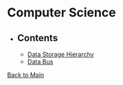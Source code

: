 # Computer Science 

+ ## Contents

    + [Data Storage Hierarchy](data-storage-hierarchy.md)
    + [Data Bus](data-bus.md)


[Back to Main](../README.md)